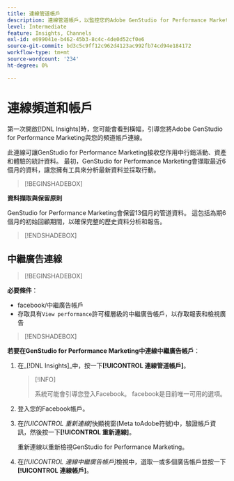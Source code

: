 ```yaml
---
title: 連線管道帳戶
description: 連線管道帳戶，以監控您的Adobe GenStudio for Performance Marketing行銷活動和資產效能。
level: Intermediate
feature: Insights, Channels
exl-id: e699041e-b462-45b3-8c4c-4de0d52cf0e6
source-git-commit: bd3c5c9ff12c962d4123ac992fb74cd94e184172
workflow-type: tm+mt
source-wordcount: '234'
ht-degree: 0%

---
```


# 連線頻道和帳戶

第一次開啟[!DNL Insights]時，您可能會看到橫幅，引導您將Adobe GenStudio for Performance Marketing與您的頻道帳戶連線。

此連線可讓GenStudio for Performance Marketing接收您作用中行銷活動、資產和體驗的統計資料。 最初，GenStudio for Performance Marketing會擷取最近6個月的資料，讓您擁有工具來分析最新資料並採取行動。

>[!BEGINSHADEBOX]

**資料擷取與保留原則**

GenStudio for Performance Marketing會保留13個月的管道資料。 這包括為期6個月的初始回顧期間，以確保完整的歷史資料分析和報告。

>[!ENDSHADEBOX]

## 中繼廣告連線

>[!BEGINSHADEBOX]

**必要條件**：

- facebook/中繼廣告帳戶
- 存取具有`View performance`許可權層級的中繼廣告帳戶，以存取報表和檢視廣告

>[!ENDSHADEBOX]

**若要在GenStudio for Performance Marketing中連線中繼廣告帳戶**：

1. 在&#x200B;_[!DNL Insights]_中，按一下&#x200B;**[!UICONTROL 連線管道帳戶]**。

   >[!INFO]
   >
   >系統可能會引導您登入Facebook。 facebook是目前唯一可用的選項。

1. 登入您的Facebook帳戶。

1. 在&#x200B;_[!UICONTROL 重新連線]_&#x200B;快顯視窗(Meta toAdobe符號)中，驗證帳戶資訊，然後按一下&#x200B;**[!UICONTROL 重新連線]**。

   重新連線以重新檢視GenStudio for Performance Marketing。

1. 在&#x200B;_[!UICONTROL 連線中繼廣告帳戶]_&#x200B;檢視中，選取一或多個廣告帳戶並按一下&#x200B;**[!UICONTROL 連線帳戶]**。
<!--
>[!INFO]
>
>You may receive an error if you previously enrolled the channel account with GenStudio for Performance Marketing.

The new user experience shows a banner to connect an account. There is not option to connect yet after you have one connection.
-->
